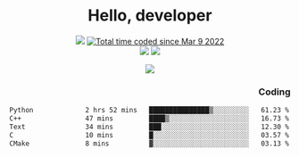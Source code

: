 # <div align='center' >Hello, developer</div>

<div align='center'>
  <a ><img src="https://img.shields.io/badge/dynamic/json?url=https%3A%2F%2Fapi.swo.moe%2Fstats%2Fgithub%2FFree-Aaron-Li&query=count&color=181717&label=GitHub&labelColor=282c34&logo=github&suffix=+follows&cacheSeconds=3600"></a>
  <a href="https://wakatime.com/@fe40087f-8eae-48dc-9950-ad0633db1591"><img src="https://wakatime.com/badge/user/fe40087f-8eae-48dc-9950-ad0633db1591.svg" alt="Total time coded since Mar 9 2022" /></a>
</div>
<div align='center'>
  <a><img src="https://img.shields.io/badge/Rookie-blue?style=plastic&logo=c&logoColor=blue&labelColor=7a6d56"></a>
  <a><img src="https://img.shields.io/badge/Rookie-blue?style=plastic&logo=c%2B%2B&logoColor=blue&labelColor=7a6d56"></a> 
</div>

<p align="center">
  <img src="https://readme-typing-svg.demolab.com/?lines=你好!+开发者;Hello!+ developer&font=Fira%20Code&center=true&width=380&height=50&duration=4000&pause=1000">
</p>


<div align='right'>
  <h3>Coding</h3>
</div>

<!--START_SECTION:waka-->

```txt
Python             2 hrs 52 mins   ███████████████▒░░░░░░░░░   61.23 %
C++                47 mins         ████▒░░░░░░░░░░░░░░░░░░░░   16.73 %
Text               34 mins         ███░░░░░░░░░░░░░░░░░░░░░░   12.30 %
C                  10 mins         █░░░░░░░░░░░░░░░░░░░░░░░░   03.57 %
CMake              8 mins          ▓░░░░░░░░░░░░░░░░░░░░░░░░   03.13 %
```

<!--END_SECTION:waka-->




